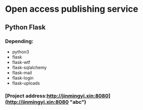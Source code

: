 # Open access publishing service
## Python Flask
### Depending:
* python3
* flask
* flask-wtf
* flask-sqlalchemy
* flask-mail
* flask-login
* flask-uploads

### [Project address:http://jinmingyi.xin:8080](http://jinmingyi.xin:8080 "abc")